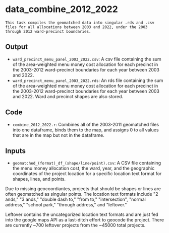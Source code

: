# data_combine_2012_2022
    This task compiles the geomatched data into singular .rds and .csv files for all allocations between 2003 and 2022, under the 2003 through 2012 ward-precinct boundaries.
## Output
* `ward_precinct_menu_panel_2003_2022.csv`: 
A csv file containing the sum of the area-weighted menu money cost allocation for each precinct in the 2003-2012 ward-precinct boundaries for each year between 2003 and 2022.
* `ward_precinct_menu_panel_2003_2022.rds`: 
An rds file containing the sum of the area-weighted menu money cost allocation for each precinct in the 2003-2012 ward-precinct boundaries for each year between 2003 and 2022. Ward and precinct shapes are also stored.


## Code
* `combine_2012_2022.r`: Combines all of the 2003-2011 geomatched files into one dataframe, binds them to the map, and assigns 0 to all values that are in the map but not in the dataframe.

## Inputs
* `geomatched_(format)_df_(shape/line/point).csv`: A CSV file containing the menu money allocation cost, the ward, year, and the geographic coordinates of the project location for a specific location text format for shapes, lines, and points.

Due to missing geocoordiantes, projects that should be shapes or lines are often geomatched as singular points.
The location text formats include "2 ands," "3 ands," "double dash to," "from to," "intersection", "normal address," "school park," "through address," and "leftover."

Leftover contains the uncategorized location text formats and are just fed into the google maps API as a last-ditch effort to geocode the project. 
There are currently ~700 leftover projects from the ~45000 total projects.
